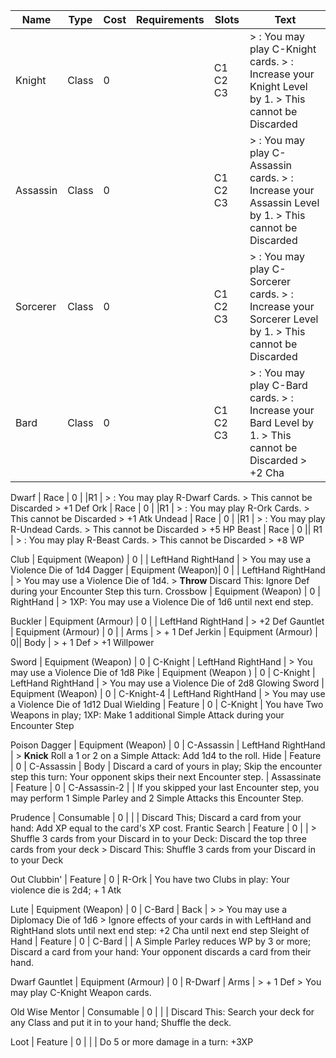 Name | Type | Cost | Requirements | Slots | Text
|--- |---|--- |---|---|---|
Knight | Class | 0 | | C1 C2 C3 | > : You may play C-Knight cards. > : Increase your Knight Level by 1. > This cannot be Discarded
Assassin | Class | 0 || C1 C2 C3 | > : You may play C-Assassin cards. > : Increase your Assassin Level by 1. > This cannot be Discarded
Sorcerer | Class | 0 || C1 C2 C3 | > : You may play C-Sorcerer cards. > : Increase your Sorcerer Level by 1. > This cannot be Discarded
Bard | Class | 0 || C1 C2 C3 | > : You may play C-Bard cards. > : Increase your Bard Level by 1. > This cannot be Discarded > +2 Cha

Dwarf | Race | 0 | |R1 | > : You may play R-Dwarf Cards. > This cannot be Discarded > +1 Def
Ork | Race | 0 | |R1 | > : You may play R-Ork Cards. > This cannot be Discarded > +1 Atk
Undead | Race | 0 | |R1  | > : You may play R-Undead Cards. > This cannot be Discarded > +5 HP
Beast | Race | 0 || R1 | > : You may play R-Beast Cards. > This cannot be Discarded > +8 WP

Club | Equipment (Weapon) | 0 | | LeftHand RightHand | > You may use a Violence Die of 1d4
Dagger | Equipment (Weapon)| 0 | | LeftHand RightHand | > You may use a Violence Die of 1d4. > **Throw** Discard This: Ignore Def during your Encounter Step this turn.
Crossbow | Equipment (Weapon) | 0 | RightHand | > 1XP: You may use a Violence Die of 1d6 until next end step.

Buckler | Equipment (Armour) | 0 | | LeftHand RightHand | > +2 Def
Gauntlet | Equipment (Armour) | 0 | | Arms | > + 1 Def
Jerkin | Equipment (Armour) | 0|| Body | > + 1 Def > +1 Willpower

Sword | Equipment (Weapon) | 0 | C-Knight | LeftHand RightHand | > You may use a Violence Die of 1d8
Pike | Equipment (Weapon ) | 0 | C-Knight | LeftHand RightHand | > You may use a Violence Die of 2d8
Glowing Sword | Equipment (Weapon) | 0 | C-Knight-4 | LeftHand RightHand | > You may use a Violence Die of 1d12
Dual Wielding | Feature | 0 | C-Knight | You have Two Weapons in play; 1XP: Make 1 additional Simple Attack during your Encounter Step

Poison Dagger | Equipment (Weapon) | 0 | C-Assassin | LeftHand RightHand | > **Knick** Roll a 1 or 2 on a Simple Attack: Add 1d4 to the roll.
Hide | Feature | 0 |  C-Assassin | Body | Discard a card of yours in play; Skip the encounter step this turn: Your opponent skips their next Encounter step. |
Assassinate | Feature | 0 | C-Assassin-2 | |  If you skipped your last Encounter step, you may perform 1 Simple Parley and 2 Simple Attacks this Encounter Step.



Prudence | Consumable | 0 | | | Discard This; Discard a card from your hand: Add XP equal to the card's XP cost.
Frantic Search | Feature | 0 | | > Shuffle 3 cards from your Discard in to your Deck: Discard the top three cards from your deck > Discard This: Shuffle 3 cards from your Discard in to your Deck

Out Clubbin' | Feature | 0 | R-Ork | You have two Clubs in play: Your violence die is 2d4; + 1 Atk

Lute | Equipment (Weapon) | 0 | C-Bard | Back | > > You may use a Diplomacy Die of 1d6 > Ignore effects of your cards in with LeftHand and RightHand slots until next end step: +2 Cha until next end step
Sleight of Hand | Feature | 0 | C-Bard | | A Simple Parley reduces WP by 3 or more; Discard a card from your hand: Your opponent discards a card from their hand.

Dwarf Gauntlet | Equipment (Armour) | 0 | R-Dwarf | Arms | > + 1 Def > You may play C-Knight Weapon cards.

Old Wise Mentor | Consumable | 0 | | | Discard This: Search your deck for any Class and put it in to your hand; Shuffle the deck.

Loot | Feature | 0 | |  | Do 5 or more damage in a turn: +3XP 







